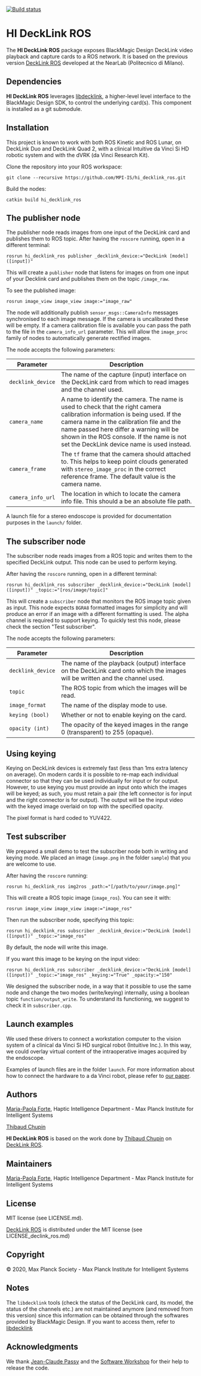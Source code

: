 [![Build status](https://raw.githubusercontent.com/MPI-IS-BambooAgent/sw_badges/master/badges/plans/hidecklinkros/build.svg?sanitize=true)](https://atlas.is.localnet/bamboo/browse/BAMEI-CIT/latest/)

# HI DeckLink ROS

The **HI DeckLink ROS** package exposes BlackMagic Design DeckLink video playback
and capture cards to a ROS network. It is based on the previous version
[DeckLink ROS](https://gitlab.com/Polimi-dVRK/decklink/decklink_ros)
developed at the NearLab (Politecnico di Milano).

## Dependencies

**HI DeckLink ROS** leverages [libdecklink](https://gitlab.com/Polimi-dVRK/decklink/libdecklink),
a higher-level level interface to the BlackMagic Design SDK,
to control the underlying card(s). This component is installed as a git submodule.

## Installation

This project is known to work with both ROS Kinetic and ROS Lunar, on DeckLink Duo and DeckLink Quad 2,
with a clinical Intuitive da Vinci Si HD robotic system and with the dVRK (da Vinci Research Kit).

Clone the repository into your ROS workspace:

    git clone --recursive https://github.com/MPI-IS/hi_decklink_ros.git

Build the nodes:

    catkin build hi_decklink_ros

## The publisher node

The publisher node reads images from one input of the DeckLink card and publishes them to ROS topic.
After having the `roscore` running, open in a different terminal:

    rosrun hi_decklink_ros publisher _decklink_device:="DeckLink [model] ([input])"

This will create a `publisher` node that listens for images on from one input of your Decklink card
and publishes them on the topic `/image_raw`.

To see the published image:

	rosrun image_view image_view image:="image_raw"

The node will additionally publish `sensor_msgs::CameraInfo` messages synchronised to each image message.
If the camera is uncalibrated these will be empty.
If a camera calibration file is available you can pass the path to the file in the `camera_info_url` parameter.
This will allow the `image_proc` family of nodes to automatically generate rectified images.

The node accepts the following parameters:

| Parameter | Description |
| --------- | ----------- |
| `decklink_device` | The name of the capture (input) interface on the DeckLink card from which to read images and the channel used. |
| `camera_name` | A name to identify the camera. The name is used to check that the right camera calibration information is being used. If the camera name in the calibration file and the name passed here differ a warning will be shown in the ROS console. If the name is not set the DeckLink device name is used instead. |
| `camera_frame` | The `tf` frame that the camera should attached to. This helps to keep point clouds generated with `stereo_image_proc` in the correct reference frame. The default value is the camera name. |
| `camera_info_url` | The location in which to locate the camera info file. This should a be an absolute file path. |

A launch file for a stereo endoscope is provided for documentation purposes in the `launch/` folder.

## The subscriber node

The subscriber node reads images from a ROS topic and writes them to the specified DeckLink output.
This node can be used to perform keying.

After having the `roscore` running, open in a different terminal:

    rosrun hi_decklink_ros subscriber _decklink_device:="DeckLink [model] ([input])" _topic:="[ros/image/topic]"

This will create a `subscriber` node that monitors the ROS image topic given as input.
This node expects `BGRA8` formatted images for simplicity and will produce an error
if an image with a different formatting is used. The alpha channel is required to support keying.
To quickly test this node, please check the section "Test subscriber".

The node accepts the following parameters:

| Parameter | Description |
| --------- | ----------- |
| `decklink_device` | The name of the playback (output) interface on the DeckLink card onto which the images will be written and the channel used. |
| `topic` | The ROS topic from which the images will be read. |
| `image_format` | The name of the display mode to use. |
| `keying (bool)` | Whether or not to enable keying on the card. |
| `opacity (int)` | The opacity of the keyed images in the range 0 (transparent) to 255 (opaque). |

## Using keying

Keying on DeckLink devices is extremely fast (less than 1ms extra latency on average).
On modern cards it is possible to re-map each individual connector
so that they can be used individually for input or for output.
However, to use keying you must provide an input onto which the images will be keyed; as such,
you must retain a pair (the left connector is for input and the right connector is for output).
The output will be the input video with the keyed image overlaid on top with the specified opacity.

The pixel format is hard coded to YUV422.

## Test subscriber

We prepared a small demo to test the subscriber node both in writing and keying mode.
We placed an image (`image.png` in the folder `sample`) that you are welcome to use.

After having the `roscore` running:

	rosrun hi_decklink_ros img2ros _path:="[/path/to/your/image.png]"

This will create a ROS topic image (`image_ros`). You can see it with:

	rosrun image_view image_view image:="image_ros"

Then run the subscriber node, specifying this topic:

	rosrun hi_decklink_ros subscriber _decklink_device:="DeckLink [model] ([input])" _topic:="image_ros"

By default, the node will write this image.

If you want this image to be keying on the input video:

	rosrun hi_decklink_ros subscriber _decklink_device:="DeckLink [model] ([input])" _topic:="image_ros" _keying:="True" _opacity:="150"

We designed the subscriber node, in a way that it possible to use the same node and change the two modes (write/keying) internally,
using a boolean topic `function/output_write`. To understand its functioning, we suggest to check it in `subscriber.cpp`.

## Launch examples

We used these drivers to connect a workstation computer to the vision system of a clinical
da Vinci Si HD surgical robot (Intuitive Inc.).
In this way, we could overlay virtual content of the intraoperative images acquired by the endoscope.

Examples of launch files are in the folder `launch`.
For more information about how to connect the hardware to a da Vinci robot,
please refer to [our paper](#citation).

## Authors

[Maria-Paola Forte](https://is.mpg.de/person/Forte),
Haptic Intelligence Department - Max Planck Institute for Intelligent Systems

[Thibaud Chupin](https://www.linkedin.com/in/thibaudchupin/)

**HI DeckLink ROS** is based on the work done by
[Thibaud Chupin](https://www.linkedin.com/in/thibaudchupin/)
on [DeckLink ROS](https://gitlab.com/Polimi-dVRK/decklink/decklink_ros).

## Maintainers

[Maria-Paola Forte](https://is.mpg.de/person/Forte),
Haptic Intelligence Department - Max Planck Institute for Intelligent Systems

## License

MIT license (see LICENSE.md).

[DeckLink ROS](https://gitlab.com/Polimi-dVRK/decklink/decklink_ros) is distributed
under the MIT license (see LICENSE_declink_ros.md)

## Copyright

© 2020, Max Planck Society - Max Planck Institute for Intelligent Systems


## Notes

The `libdecklink` tools (check the status of the DeckLink card, its model, the status of the channels etc.)
are not maintained anymore (and removed from this version) since this information can be obtained
through the softwares provided by BlackMagic Design. If you want to access them,
refer to [libdecklink](https://gitlab.com/Polimi-dVRK/decklink/libdecklink)

## Acknowledgments

We thank [Jean-Claude Passy](https://github.com/jcpassy) and the
[Software Workshop](http://is.tuebingen.mpg.de/en/software-workshop) for their help to release the code.
